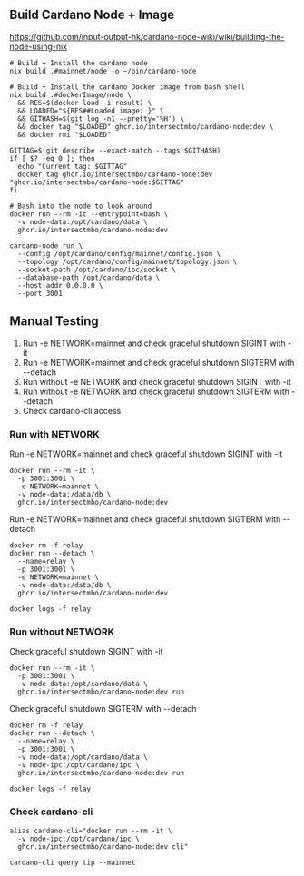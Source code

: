 
## Build Cardano Node + Image

https://github.com/input-output-hk/cardano-node-wiki/wiki/building-the-node-using-nix

```
# Build + Install the cardano node
nix build .#mainnet/node -o ~/bin/cardano-node

# Build + Install the cardano Docker image from bash shell
nix build .#dockerImage/node \
  && RES=$(docker load -i result) \
  && LOADED="${RES##Loaded image: }" \
  && GITHASH=$(git log -n1 --pretty='%H') \
  && docker tag "$LOADED" ghcr.io/intersectmbo/cardano-node:dev \
  && docker rmi "$LOADED"

GITTAG=$(git describe --exact-match --tags $GITHASH)
if [ $? -eq 0 ]; then
  echo "Current tag: $GITTAG"
  docker tag ghcr.io/intersectmbo/cardano-node:dev "ghcr.io/intersectmbo/cardano-node:$GITTAG"
fi

# Bash into the node to look around
docker run --rm -it --entrypoint=bash \
  -v node-data:/opt/cardano/data \
  ghcr.io/intersectmbo/cardano-node:dev

cardano-node run \
  --config /opt/cardano/config/mainnet/config.json \
  --topology /opt/cardano/config/mainnet/topology.json \
  --socket-path /opt/cardano/ipc/socket \
  --database-path /opt/cardano/data \
  --host-addr 0.0.0.0 \
  --port 3001
```

## Manual Testing

1. Run -e NETWORK=mainnet and check graceful shutdown SIGINT with -it
2. Run -e NETWORK=mainnet and check graceful shutdown SIGTERM with --detach
3. Run without -e NETWORK and check graceful shutdown SIGINT with -it
4. Run without -e NETWORK and check graceful shutdown SIGTERM with --detach
5. Check cardano-cli access

### Run with NETWORK

Run -e NETWORK=mainnet and check graceful shutdown SIGINT with -it

```
docker run --rm -it \
  -p 3001:3001 \
  -e NETWORK=mainnet \
  -v node-data:/data/db \
  ghcr.io/intersectmbo/cardano-node:dev
```

Run -e NETWORK=mainnet and check graceful shutdown SIGTERM with --detach

```
docker rm -f relay
docker run --detach \
  --name=relay \
  -p 3001:3001 \
  -e NETWORK=mainnet \
  -v node-data:/data/db \
  ghcr.io/intersectmbo/cardano-node:dev

docker logs -f relay
```

### Run without NETWORK

Check graceful shutdown SIGINT with -it

```
docker run --rm -it \
  -p 3001:3001 \
  -v node-data:/opt/cardano/data \
  ghcr.io/intersectmbo/cardano-node:dev run
```

Check graceful shutdown SIGTERM with --detach

```
docker rm -f relay
docker run --detach \
  --name=relay \
  -p 3001:3001 \
  -v node-data:/opt/cardano/data \
  -v node-ipc:/opt/cardano/ipc \
  ghcr.io/intersectmbo/cardano-node:dev run

docker logs -f relay
```

### Check cardano-cli

```
alias cardano-cli="docker run --rm -it \
  -v node-ipc:/opt/cardano/ipc \
  ghcr.io/intersectmbo/cardano-node:dev cli"

cardano-cli query tip --mainnet
```
